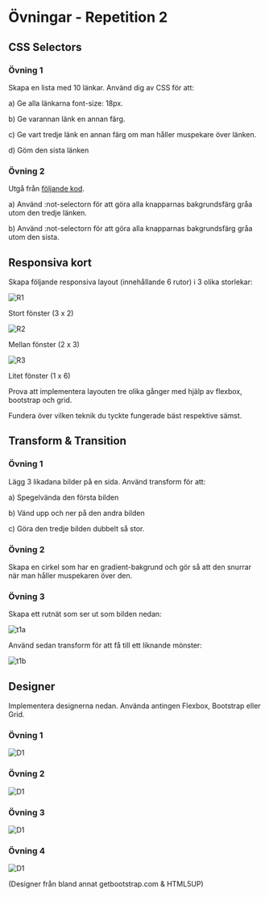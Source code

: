# Övningar - Repetition 2

## CSS Selectors

### Övning 1
Skapa en lista med 10 länkar. Använd dig av CSS för att:

a) Ge alla länkarna font-size: 18px.

b) Ge varannan länk en annan färg.

c) Ge vart tredje länk en annan färg om man håller muspekare över länken.

d) Göm den sista länken

### Övning 2
Utgå från [följande kod](https://jsfiddle.net/andreas_lofgren/13c2kLye/).

a) Använd :not-selectorn för att göra alla knapparnas bakgrundsfärg gråa utom den tredje länken.

b) Använd :not-selectorn för att göra alla knapparnas bakgrundsfärg gråa utom den sista.

## Responsiva kort
Skapa följande responsiva layout (innehållande 6 rutor) i 3 olika storlekar:

![R1](images/r1.png)

Stort fönster (3 x 2)

![R2](images/r2.png?)

Mellan fönster (2 x 3)

![R3](images/r3.png?)

Litet fönster (1 x 6)

Prova att implementera layouten tre olika gånger med hjälp av flexbox, bootstrap och grid.

Fundera över vilken teknik du tyckte fungerade bäst respektive sämst.

## Transform & Transition

### Övning 1

Lägg 3 likadana bilder på en sida. Använd transform för att:

a) Spegelvända den första bilden

b) Vänd upp och ner på den andra bilden

c) Göra den tredje bilden dubbelt så stor.

### Övning 2

Skapa en cirkel som har en gradient-bakgrund och gör så att den snurrar när man håller muspekaren över den.

### Övning 3
Skapa ett rutnät som ser ut som bilden nedan:

![t1a](images/t1a.png)

Använd sedan transform för att få till ett liknande mönster:

![t1b](images/t1b.png)

## Designer

Implementera designerna nedan. Använda antingen Flexbox, Bootstrap eller Grid.

### Övning 1
![D1](images/d1.png)

### Övning 2
![D1](images/d2.png)

### Övning 3
![D1](images/d3.png)

### Övning 4
![D1](images/d4.png)

(Designer från bland annat getbootstrap.com & HTML5UP)
